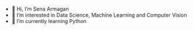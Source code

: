 - 👋 Hi, I’m Sena Armagan
- 👀 I’m interested in Data Science, Machine Learning and Computer Vision 
- 🌱 I’m currently learning Python


<!---
senaarmagan/senaarmagan is a ✨ special ✨ repository because its `README.md` (this file) appears on your GitHub profile.
You can click the Preview link to take a look at your changes.
--->
